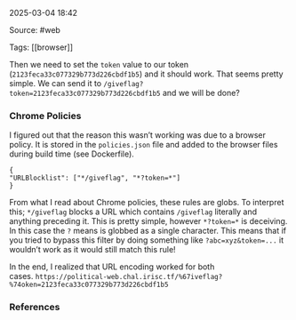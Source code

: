 
2025-03-04 18:42

Source: #web 

Tags: [[browser]]

Then we need to set the `token` value to our token (`2123feca33c077329b773d226cbdf1b5`) and it should work. That seems pretty simple. We can send it to `/giveflag?token=2123feca33c077329b773d226cbdf1b5` and we will be done?

### Chrome Policies

I figured out that the reason this wasn’t working was due to a browser policy. It is stored in the `policies.json` file and added to the browser files during build time (see Dockerfile).

```
{
"URLBlocklist": ["*/giveflag", "*?token=*"]
}
```

From what I read about Chrome policies, these rules are globs. To interpret this; `*/giveflag` blocks a URL which contains `/giveflag` literally and anything preceding it. This is pretty simple, however `*?token=*` is deceiving. In this case the `?` means is globbed as a single character. This means that if you tried to bypass this filter by doing something like `?abc=xyz&token=...` it wouldn’t work as it would still match this rule!

In the end, I realized that URL encoding worked for both cases. `https://political-web.chal.irisc.tf/%67iveflag?%74oken=2123feca33c077329b773d226cbdf1b5`


### References
